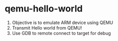# qemu-hello-world
1. Objective is to emulate ARM device using QEMU
2. Transmit Hello world from QEMU!
3. Use GDB to remote connect to target for debug
